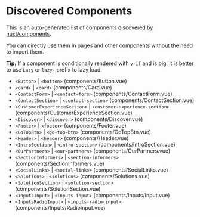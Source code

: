 # Discovered Components

This is an auto-generated list of components discovered by [nuxt/components](https://github.com/nuxt/components).

You can directly use them in pages and other components without the need to import them.

**Tip:** If a component is conditionally rendered with `v-if` and is big, it is better to use `Lazy` or `lazy-` prefix to lazy load.

- `<Button>` | `<button>` (components/Button.vue)
- `<Card>` | `<card>` (components/Card.vue)
- `<ContactForm>` | `<contact-form>` (components/ContactForm.vue)
- `<ContactSection>` | `<contact-section>` (components/ContactSection.vue)
- `<CustomerExperienceSection>` | `<customer-experience-section>` (components/CustomerExperienceSection.vue)
- `<Discover>` | `<discover>` (components/Discover.vue)
- `<Footer>` | `<footer>` (components/Footer.vue)
- `<GoTopBtn>` | `<go-top-btn>` (components/GoTopBtn.vue)
- `<Header>` | `<header>` (components/Header.vue)
- `<IntroSection>` | `<intro-section>` (components/IntroSection.vue)
- `<OurPartners>` | `<our-partners>` (components/OurPartners.vue)
- `<SectionInformers>` | `<section-informers>` (components/SectionInformers.vue)
- `<SocialLinks>` | `<social-links>` (components/SocialLinks.vue)
- `<Solutions>` | `<solutions>` (components/Solutions.vue)
- `<SolutionSection>` | `<solution-section>` (components/SolutionSection.vue)
- `<InputsInput>` | `<inputs-input>` (components/Inputs/Input.vue)
- `<InputsRadioInput>` | `<inputs-radio-input>` (components/Inputs/RadioInput.vue)
